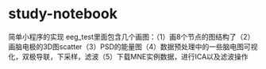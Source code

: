 # study-notebook
简单小程序的实现
eeg_test里面包含几个画图：（1）画8个节点的图结构了（2）画脑电极的3D图scatter（3）PSD的能量图（4）数据预处理中的一些脑电图可视化，双极导联，下采样，滤波（5）下载MNE实例数据，进行ICA以及滤波操作
